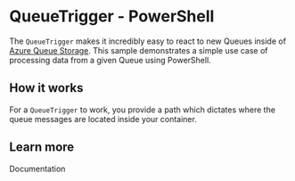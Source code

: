 ﻿# QueueTrigger - PowerShell

The `QueueTrigger` makes it incredibly easy to react to new Queues inside of [Azure Queue Storage](https://azure.microsoft.com/en-us/services/storage/queues/).
This sample demonstrates a simple use case of processing data from a given Queue using PowerShell.

## How it works

For a `QueueTrigger` to work, you provide a path which dictates where the queue messages are located inside your container.

## Learn more

<TODO> Documentation
